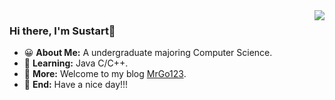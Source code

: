 <img align='right' src="https://github-readme-stats.vercel.app/api?username=MrGo123&show_icons=true&hide_title=true" />

### Hi there, I'm Sustart👋

- 😀 **About Me:** A undergraduate majoring Computer Science.
- 🚀 **Learning:** Java C/C++.
- 📑 **More:** Welcome to my blog [MrGo123](https://zy68.top).
- 🌹 **End:** Have a nice day!!!
